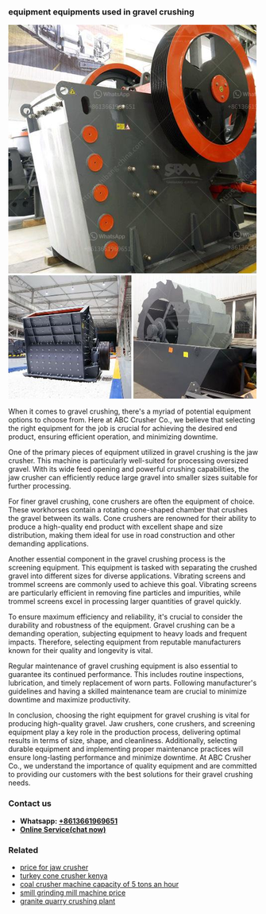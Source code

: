 <h3>equipment equipments used in gravel crushing</h3><img src='1708589486.jpg' alt=''><p>When it comes to gravel crushing, there's a myriad of potential equipment options to choose from. Here at ABC Crusher Co., we believe that selecting the right equipment for the job is crucial for achieving the desired end product, ensuring efficient operation, and minimizing downtime.</p><p>One of the primary pieces of equipment utilized in gravel crushing is the jaw crusher. This machine is particularly well-suited for processing oversized gravel. With its wide feed opening and powerful crushing capabilities, the jaw crusher can efficiently reduce large gravel into smaller sizes suitable for further processing.</p><p>For finer gravel crushing, cone crushers are often the equipment of choice. These workhorses contain a rotating cone-shaped chamber that crushes the gravel between its walls. Cone crushers are renowned for their ability to produce a high-quality end product with excellent shape and size distribution, making them ideal for use in road construction and other demanding applications.</p><p>Another essential component in the gravel crushing process is the screening equipment. This equipment is tasked with separating the crushed gravel into different sizes for diverse applications. Vibrating screens and trommel screens are commonly used to achieve this goal. Vibrating screens are particularly efficient in removing fine particles and impurities, while trommel screens excel in processing larger quantities of gravel quickly.</p><p>To ensure maximum efficiency and reliability, it's crucial to consider the durability and robustness of the equipment. Gravel crushing can be a demanding operation, subjecting equipment to heavy loads and frequent impacts. Therefore, selecting equipment from reputable manufacturers known for their quality and longevity is vital.</p><p>Regular maintenance of gravel crushing equipment is also essential to guarantee its continued performance. This includes routine inspections, lubrication, and timely replacement of worn parts. Following manufacturer's guidelines and having a skilled maintenance team are crucial to minimize downtime and maximize productivity.</p><p>In conclusion, choosing the right equipment for gravel crushing is vital for producing high-quality gravel. Jaw crushers, cone crushers, and screening equipment play a key role in the production process, delivering optimal results in terms of size, shape, and cleanliness. Additionally, selecting durable equipment and implementing proper maintenance practices will ensure long-lasting performance and minimize downtime. At ABC Crusher Co., we understand the importance of quality equipment and are committed to providing our customers with the best solutions for their gravel crushing needs.</p><h3>Contact us</h3><ul><li><strong>Whatsapp:&nbsp;<a href="https://wa.me/8613661969651">+8613661969651</a></strong></li><li><a href="https://swt.shibang-china.com/?git&amp;zhl&amp;equipment equipments used in gravel crushing"><strong>Online Service(chat now)</strong></a></li></ul><h3>Related</h3><ul><li><a href='price for jaw crusher.md'>price for jaw crusher</a></li><li><a href='turkey cone crusher kenya.md'>turkey cone crusher kenya</a></li><li><a href='coal crusher machine capacity of 5 tons an hour.md'>coal crusher machine capacity of 5 tons an hour</a></li><li><a href='smill grinding mill machine price.md'>smill grinding mill machine price</a></li><li><a href='granite quarry crushing plant.md'>granite quarry crushing plant</a></li></ul>